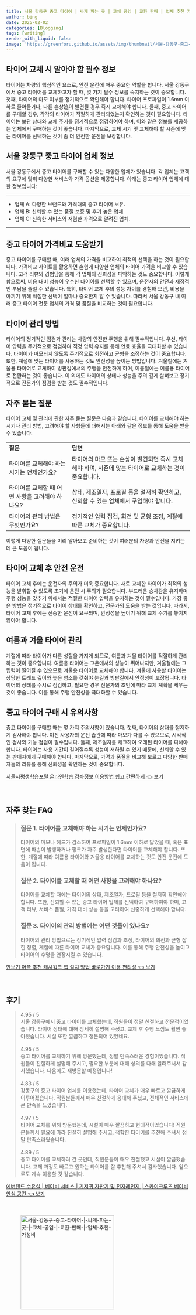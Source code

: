 ```yaml
---
title: 서울 강동구 중고 타이어 | 싸게 파는 곳 | 교체 공임 | 교환 판매 | 업체 추천 가성비
author: bing
date: 2025-02-02
categories: [Blogging]
tags: [writing]
render_with_liquid: false
image: 'https://greenforu.github.io/assets/img/thumbnail/서울-강동구-중고-타이어-|-싸게-파는-곳-|-교체-공임-|-교환-판매-|-업체-추천-가성비.webp'
---
```



<h2 id='타이어 교체 시 알아야 할 필수 정보'>타이어 교체 시 알아야 할 필수 정보</h2>

<p>타이어는 차량의 핵심적인 요소로, 안전 운전에 매우 중요한 역할을 합니다. 서울 강동구에서 중고 타이어를 교체하고자 할 때, 몇 가지 필수 정보를 숙지하는 것이 중요합니다. 첫째, 타이어의 마모 여부를 정기적으로 확인해야 합니다. 타이어 프로파일이 1.6mm 이하로 줄어들거나, 다른 손상迹이 발견될 경우 즉시 교체해야 합니다. 둘째, 중고 타이어를 구매할 경우, 각각의 타이어가 적절하게 관리되었는지 확인하는 것이 필요합니다. 타이어는 보관 상태와 교체 주기를 정기적으로 점검하여야 하며, 이와 같은 정보를 제공하는 업체에서 구매하는 것이 좋습니다. 마지막으로, 교체 시기 및 교체해야 할 시즌에 맞는 타이어를 선택하는 것이 좀 더 안전한 운전을 보장합니다.</p>

<h2 id='서울 강동구 중고 타이어 업체 정보'>서울 강동구 중고 타이어 업체 정보</h2>

<p>서울 강동구에서 중고 타이어를 구매할 수 있는 다양한 업체가 있습니다. 각 업체는 고객의 요구에 맞춰 다양한 서비스와 가격 옵션을 제공합니다. 아래는 중고 타이어 업체에 대한 정보입니다:</p>

<hr />

<ul>
    <li>업체 A: 다양한 브랜드와 가격대의 중고 타이어 보유.</li>
    <li>업체 B: 신뢰할 수 있는 품질 보증 및 후기 높은 업체.</li>
    <li>업체 C: 신속한 서비스와 저렴한 가격으로 알려진 업체.</li>
</ul>

<hr />

<h2 id='중고 타이어 가격비교 도움받기'>중고 타이어 가격비교 도움받기</h2>

<p>중고 타이어를 구매할 때, 여러 업체의 가격을 비교하여 최적의 선택을 하는 것이 필요합니다. 가격비교 사이트를 활용하면 손쉽게 다양한 업체의 타이어 가격을 비교할 수 있습니다. 고객 리뷰와 경험담을 통해 각 업체의 신뢰성을 파악하는 것도 중요합니다. 이렇게 함으로써, 비용 대비 성능이 우수한 타이어를 선택할 수 있으며, 운전자의 안전과 재정적인 부담을 줄일 수 있습니다. 특히, 타이어 교체 후의 성능 차이를 경험해 보면, 비용을 아끼기 위해 적절한 선택이 얼마나 중요한지 알 수 있습니다. 따라서 서울 강동구 내 여러 중고 타이어 전문 업체의 가격 및 품질을 비교하는 것이 필요합니다.</p>

<h2 id='타이어 관리 방법'>타이어 관리 방법</h2>

<p>타이어의 정기적인 점검과 관리는 차량의 안전한 주행을 위해 필수적입니다. 우선, 타이어 압력을 주기적으로 점검하여 적정 압력 유지를 통해 연료 효율을 극대화할 수 있습니다. 타이어가 마모되지 않도록 주기적으로 회전하고 균형을 조정하는 것이 중요합니다. 또한, 계절에 맞는 타이어를 사용하는 것도 안전성을 높이는 방법입니다. 겨울철에는 겨울용 타이어로 교체하여 빙판길에서의 주행을 안전하게 하며, 여름철에는 여름용 타이어로 전환하는 것이 좋습니다. 이 외에도 타이어의 상태나 성능을 주의 깊게 살펴보고 정기적으로 전문가의 점검을 받는 것도 필수적입니다.</p>

<h2 id='자주 묻는 질문'>자주 묻는 질문</h2>

<p>타이어 교체 및 관리에 관한 자주 묻는 질문은 다음과 같습니다. 타이어를 교체해야 하는 시기나 관리 방법, 고려해야 할 사항들에 대해서는 아래와 같은 정보를 통해 도움을 받을 수 있습니다.</p>

<table>
    <tr>
        <td><b>질문</b></td>
        <td><b>답변</b></td>
    </tr>
    <tr>
        <td>타이어를 교체해야 하는 시기는 언제인가요?</td>
        <td>타이어의 마모 또는 손상이 발견되면 즉시 교체해야 하며, 시즌에 맞는 타이어로 교체하는 것이 중요합니다.</td>
    </tr>
    <tr>
        <td>타이어를 교체할 때 어떤 사항을 고려해야 하나요?</td>
        <td>상태, 제조일자, 프로필 등을 철저히 확인하고, 신뢰할 수 있는 업체에서 구입해야 합니다.</td>
    </tr>
    <tr>
        <td>타이어의 관리 방법은 무엇인가요?</td>
        <td>정기적인 압력 점검, 회전 및 균형 조정, 계절에 따른 교체가 중요합니다.</td>
    </tr>
</table>

<p>이렇게 다양한 질문들을 미리 알아보고 준비하는 것이 여러분의 차량과 안전을 지키는 데 큰 도움이 됩니다.</p>

<h2 id='타이어 교체 후 안전 운전'>타이어 교체 후 안전 운전</h2>

<p>타이어 교체 후에는 운전자의 주의가 더욱 중요합니다. 새로 교체한 타이어가 최적의 성능을 발휘할 수 있도록 초기에 운전 시 주의가 필요합니다. 부드러운 승차감을 유지하며 주행 성능을 갖추기 위해서는 적절한 타이어 압력을 유지하는 것이 필수입니다. 가장 좋은 방법은 정기적으로 타이어 상태를 확인하고, 전문가의 도움을 받는 것입니다. 따라서, 타이어 교체 후에는 신중한 운전이 요구되며, 안정성을 높이기 위해 교체 주기를 놓치지 않아야 합니다.</p>

<h2 id='여름과 겨울 타이어 관리'>여름과 겨울 타이어 관리</h2>

<p>계절에 따라 타이어가 다른 성질을 가지게 되므로, 여름과 겨울 타이어를 적절하게 관리하는 것이 중요합니다. 여름용 타이어는 고온에서의 성능이 뛰어나지만, 겨울철에는 그립력이 떨어질 수 있으므로 겨울용 타이어로 교체해야 합니다. 겨울에 사용할 타이어는 상당한 트레드 깊이와 높은 염소를 갖춰야 눈길과 빙판길에서 안정성이 보장됩니다. 타이어의 상태를 수시로 점검하고, 필요한 경우 전문가의 조언에 따라 교체 계획을 세우는 것이 좋습니다. 이를 통해 주행 안전성을 극대화할 수 있습니다.</p>

<h2 id='중고 타이어 구매 시 유의사항'>중고 타이어 구매 시 유의사항</h2>

<p>중고 타이어를 구매할 때는 몇 가지 주의사항이 있습니다. 첫째, 타이어의 상태를 철저하게 검사해야 합니다. 이전 사용자의 운전 습관에 따라 마모가 다를 수 있으므로, 시각적인 검사와 기능 점검이 필수입니다. 둘째, 제조일자를 체크하여 오래된 타이어를 피해야 합니다. 타이어는 사용 기간이 길어질수록 성능이 저하될 수 있기 때문에, 신뢰할 수 있는 판매자에게 구매해야 합니다. 마지막으로, 가격과 품질을 비교해 보르고 다양한 판매자들의 리뷰를 통해 신뢰성을 확인하는 것이 중요합니다.</p>


<p><a class="click-button" title="서울시평생학습포털 온라인학습 강좌정보 이용방법 쉽고 간편하게" href="https://greenforu.github.io/posts/%EC%84%9C%EC%9A%B8%EC%8B%9C%ED%8F%89%EC%83%9D%ED%95%99%EC%8A%B5%ED%8F%AC%ED%84%B8-%EC%98%A8%EB%9D%BC%EC%9D%B8%ED%95%99%EC%8A%B5-%EA%B0%95%EC%A2%8C%EC%A0%95%EB%B3%B4-%EC%9D%B4%EC%9A%A9%EB%B0%A9%EB%B2%95-%EC%89%BD%EA%B3%A0-%EA%B0%84%ED%8E%B8%ED%95%98%EA%B2%8C/" rel="dofollow">서울시평생학습포털 온라인학습 강좌정보 이용방법 쉽고 간편하게 👈 보기</a></p><br>
<h2 id='자주_찾는_FAQ'>자주 찾는 FAQ</h2>
<div itemscope="" itemtype="https://schema.org/FAQPage"> 
<blockquote> 
<div itemscope="" itemprop="mainEntity" itemtype="https://schema.org/Question"> 
<h3 itemprop="name">질문 1. 타이어를 교체해야 하는 시기는 언제인가요?</h3> 
<div itemscope="" itemprop="acceptedAnswer" itemtype="https://schema.org/Answer"> 
<span itemprop="text"> 
<p>타이어의 마모나 헤드가 감소하여 프로파일이 1.6mm 이하로 닳았을 때, 혹은 표면에 파손이 발생하거나 펑크가 자주 발생한다면 타이어를 교체해야 합니다. 또한, 계절에 따라 여름용 타이어와 겨울용 타이어를 교체하는 것도 안전 운전에 도움이 됩니다.</p> 
</span> 
</div> 
</div> 

<div itemscope="" itemprop="mainEntity" itemtype="https://schema.org/Question"> 
<h3 itemprop="name">질문 2. 타이어를 교체할 때 어떤 사항을 고려해야 하나요?</h3> 
<div itemscope="" itemprop="acceptedAnswer" itemtype="https://schema.org/Answer"> 
<span itemprop="text"> 
<p>타이어를 교체할 때에는 타이어의 상태, 제조일자, 프로필 등을 철저히 확인해야 합니다. 또한, 신뢰할 수 있는 중고 타이어 업체를 선택하여 구매하여야 하며, 고객 리뷰, 서비스 품질, 가격 대비 성능 등을 고려하여 신중하게 선택해야 합니다.</p> 
</span> 
</div> 
</div> 

<div itemscope="" itemprop="mainEntity" itemtype="https://schema.org/Question"> 
<h3 itemprop="name">질문 3. 타이어의 관리 방법에는 어떤 것들이 있나요?</h3> 
<div itemscope="" itemprop="acceptedAnswer" itemtype="https://schema.org/Answer"> 
<span itemprop="text"> 
<p>타이어의 관리 방법으로는 정기적인 압력 점검과 조정, 타이어의 회전과 균형 잡힌 정렬, 계절에 따른 타이어 교체가 중요합니다. 이를 통해 주행 안전성을 높이고 타이어의 수명을 연장시킬 수 있습니다.</p> 
</span> 
</div> 
</div> 
</blockquote> 
</div>
<p><a class="click-button" title="만보기 어플 추천 캐시워크 앱 설치 방법 바로가기 이용 편리성" href="https://greenforu.github.io/posts/%EB%A7%8C%EB%B3%B4%EA%B8%B0-%EC%96%B4%ED%94%8C-%EC%B6%94%EC%B2%9C-%EC%BA%90%EC%8B%9C%EC%9B%8C%ED%81%AC-%EC%95%B1-%EC%84%A4%EC%B9%98-%EB%B0%A9%EB%B2%95-%EB%B0%94%EB%A1%9C%EA%B0%80%EA%B8%B0-%EC%9D%B4%EC%9A%A9-%ED%8E%B8%EB%A6%AC%EC%84%B1/" rel="dofollow">만보기 어플 추천 캐시워크 앱 설치 방법 바로가기 이용 편리성 👈 보기</a></p><br>
<h2 id='후기'>후기</h2>
<div itemscope itemtype="https://schema.org/Product">
  <blockquote>
  <div itemprop="review" itemscope itemtype="https://schema.org/Review">
      <div itemprop="reviewRating" itemscope itemtype="https://schema.org/Rating"> <span itemprop="ratingValue">4.95</span> / <span itemprop="bestRating">5</span> </div>
      <span itemprop="reviewBody">서울 강동구에서 중고 타이어를 교체했는데, 직원들이 정말 친절하고 전문적이었습니다. 타이어 상태에 대해 상세히 설명해 주셨고, 교체 후 주행 느낌도 훨씬 좋아졌습니다. 시설 또한 깔끔하고 정돈되어 있었네요.</span>
  </div>
  <br>
  <div itemprop="review" itemscope itemtype="https://schema.org/Review">
      <div itemprop="reviewRating" itemscope itemtype="https://schema.org/Rating"> <span itemprop="ratingValue">4.95</span> / <span itemprop="bestRating">5</span> </div>
      <span itemprop="reviewBody">중고 타이어를 교체하기 위해 방문했는데, 정말 만족스러운 경험이었습니다. 직원들이 친절하게 설명해 주시고, 필요한 부분에 대해 성의를 다해 알려주셔서 감사했습니다. 다음에도 재방문할 예정입니다!</span>
  </div>
  <br>
  <div itemprop="review" itemscope itemtype="https://schema.org/Review">
      <div itemprop="reviewRating" itemscope itemtype="https://schema.org/Rating"> <span itemprop="ratingValue">4.83</span> / <span itemprop="bestRating">5</span> </div>
      <span itemprop="reviewBody">강동구의 중고 타이어 업체를 이용했는데, 타이어 교체가 매우 빠르고 깔끔하게 이루어졌습니다. 직원분들께서 매우 친절하게 응대해 주셨고, 전체적인 서비스에 큰 만족을 느꼈습니다.</span>
  </div>
  <br>
  <div itemprop="review" itemscope itemtype="https://schema.org/Review">
      <div itemprop="reviewRating" itemscope itemtype="https://schema.org/Rating"> <span itemprop="ratingValue">4.97</span> / <span itemprop="bestRating">5</span> </div>
      <span itemprop="reviewBody">타이어 교체를 위해 방문했는데, 시설이 매우 깔끔하고 현대적이었습니다! 직원분들께서 필요에 따라 친절히 설명해 주시고, 적합한 타이어를 추천해 주셔서 정말 만족스러웠습니다.</span>
  </div>
  <br>
  <div itemprop="review" itemscope itemtype="https://schema.org/Review">
      <div itemprop="reviewRating" itemscope itemtype="https://schema.org/Rating"> <span itemprop="ratingValue">4.89</span> / <span itemprop="bestRating">5</span> </div>
      <span itemprop="reviewBody">중고 타이어를 교체하러 간 곳인데, 직원분들이 매우 친절했고 시설이 깔끔했습니다. 교체 과정도 빠르고 원하는 타이어를 잘 추천해 주셔서 감사했습니다. 앞으로도 계속 이용할 것 같습니다.</span>
  </div>
  </blockquote>
</div>
<p><a class="click-button" title="에버랜드 수유실 | 베이비 서비스 | 기저귀 자판기 및 전자레인지 | 스카이크루즈 베이비 안심 공간" href="https://greenforu.github.io/posts/%EC%97%90%EB%B2%84%EB%9E%9C%EB%93%9C-%EC%88%98%EC%9C%A0%EC%8B%A4-%EB%B2%A0%EC%9D%B4%EB%B9%84-%EC%84%9C%EB%B9%84%EC%8A%A4-%EA%B8%B0%EC%A0%80%EA%B7%80-%EC%9E%90%ED%8C%90%EA%B8%B0-%EB%B0%8F-%EC%A0%84%EC%9E%90%EB%A0%88%EC%9D%B8%EC%A7%80-%EC%8A%A4%EC%B9%B4%EC%9D%B4%ED%81%AC%EB%A3%A8%EC%A6%88-%EB%B2%A0%EC%9D%B4%EB%B9%84-%EC%95%88%EC%8B%AC-%EA%B3%B5%EA%B0%84/" rel="dofollow">에버랜드 수유실 | 베이비 서비스 | 기저귀 자판기 및 전자레인지 | 스카이크루즈 베이비 안심 공간 👈 보기</a></p><br>
<figure class="image"><img src="https://greenforu.github.io/assets/img/thumbnail/서울-강동구-중고-타이어-|-싸게-파는-곳-|-교체-공임-|-교환-판매-|-업체-추천-가성비.webp" alt="서울-강동구-중고-타이어-|-싸게-파는-곳-|-교체-공임-|-교환-판매-|-업체-추천-가성비" width="256" height="256"></figure>